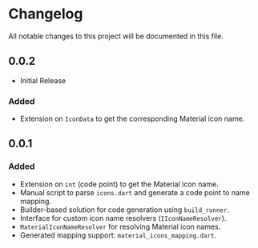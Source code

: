 # Changelog

All notable changes to this project will be documented in this file.

## 0.0.2
- Initial Release

### Added
- Extension on `IconData` to get the corresponding Material icon name.

## 0.0.1 
### Added
- Extension on `int` (code point) to get the Material icon name.
- Manual script to parse `icons.dart` and generate a code point to name mapping.
- Builder-based solution for code generation using `build_runner`.
- Interface for custom icon name resolvers (`IIconNameResolver`).
- `MaterialIconNameResolver` for resolving Material icon names.
- Generated mapping support: `material_icons_mapping.dart`.

